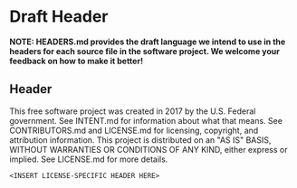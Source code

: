 # Draft Header
**NOTE: HEADERS.md provides the draft language we intend to use in the headers for each source file in the software project. We welcome your feedback on how to make it better!**

## Header

This free software project was created in 2017 by the U.S. Federal government. See INTENT.md for information about what that means. See CONTRIBUTORS.md and LICENSE.md for licensing, copyright, and attribution information. This project is distributed on an "AS IS" BASIS, WITHOUT WARRANTIES OR CONDITIONS OF ANY KIND, either express or implied. See LICENSE.md for more details.

`<INSERT LICENSE-SPECIFIC HEADER HERE>`
